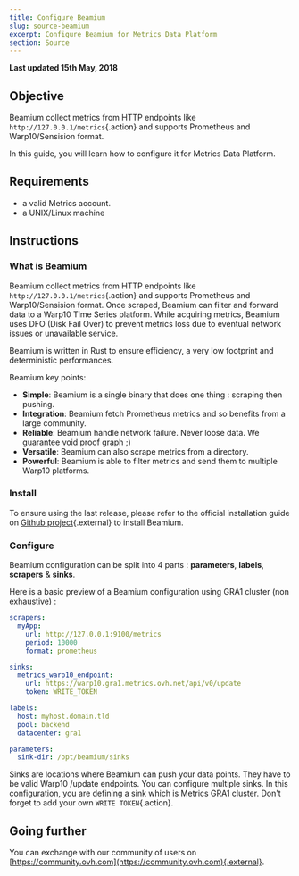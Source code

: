 ```yaml
---
title: Configure Beamium
slug: source-beamium
excerpt: Configure Beamium for Metrics Data Platform
section: Source
---
```

**Last updated 15th May, 2018**

## Objective

Beamium collect metrics from HTTP endpoints like `http://127.0.0.1/metrics`{.action} and supports Prometheus and Warp10/Sensision format.

In this guide, you will learn how to configure it for Metrics Data Platform.

## Requirements

- a valid Metrics account.
- a UNIX/Linux machine

## Instructions

### What is Beamium

Beamium collect metrics from HTTP endpoints like `http://127.0.0.1/metrics`{.action} and supports Prometheus and Warp10/Sensision format. Once scraped, Beamium can filter and forward data to a Warp10 Time Series platform. While acquiring metrics, Beamium uses DFO (Disk Fail Over) to prevent metrics loss due to eventual network issues or unavailable service.

Beamium is written in Rust to ensure efficiency, a very low footprint and deterministic performances.

Beamium key points:

 - **Simple**: Beamium is a single binary that does one thing : scraping then pushing.
 - **Integration**: Beamium fetch Prometheus metrics and so benefits from a large community.
 - **Reliable**: Beamium handle network failure. Never loose data. We guarantee void proof graph ;)
 - **Versatile**: Beamium can also scrape metrics from a directory.
 - **Powerful**: Beamium is able to filter metrics and send them to multiple Warp10 platforms.

### Install

To ensure using the last release, please refer to the official installation guide on [Github project](https://github.com/ovh/beamium/releases){.external} to install Beamium.

### Configure

Beamium configuration can be split into 4 parts : **parameters**, **labels**, **scrapers** & **sinks**.

Here is a basic preview of a Beamium configuration using GRA1 cluster (non exhaustive) :

```yaml
scrapers:
  myApp:
    url: http://127.0.0.1:9100/metrics
    period: 10000
    format: prometheus

sinks:
  metrics_warp10_endpoint:
    url: https://warp10.gra1.metrics.ovh.net/api/v0/update
    token: WRITE_TOKEN

labels:
  host: myhost.domain.tld
  pool: backend
  datacenter: gra1

parameters:
  sink-dir: /opt/beamium/sinks
```

Sinks are locations where Beamium can push your data points. They have to be valid Warp10 /update endpoints. You can configure multiple sinks. In this configuration, you are defining a sink which is Metrics GRA1 cluster. Don't forget to add your own `WRITE TOKEN`{.action}.

## Going further

You can exchange with our community of users on [https://community.ovh.com](https://community.ovh.com){.external}.